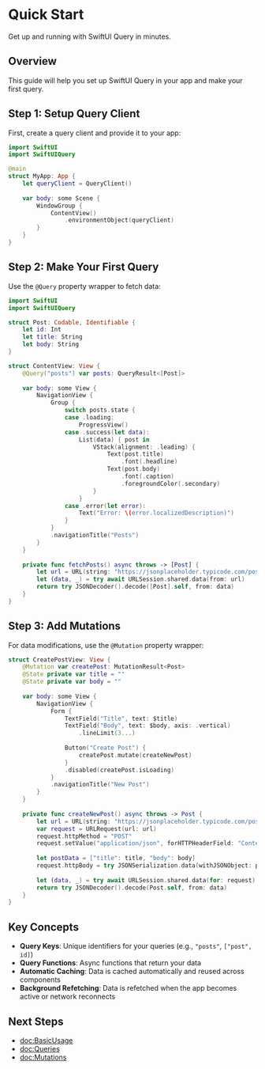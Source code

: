 # Quick Start

Get up and running with SwiftUI Query in minutes.

## Overview

This guide will help you set up SwiftUI Query in your app and make your first query.

## Step 1: Setup Query Client

First, create a query client and provide it to your app:

```swift
import SwiftUI
import SwiftUIQuery

@main
struct MyApp: App {
    let queryClient = QueryClient()
    
    var body: some Scene {
        WindowGroup {
            ContentView()
                .environmentObject(queryClient)
        }
    }
}
```

## Step 2: Make Your First Query

Use the `@Query` property wrapper to fetch data:

```swift
import SwiftUI
import SwiftUIQuery

struct Post: Codable, Identifiable {
    let id: Int
    let title: String
    let body: String
}

struct ContentView: View {
    @Query("posts") var posts: QueryResult<[Post]>
    
    var body: some View {
        NavigationView {
            Group {
                switch posts.state {
                case .loading:
                    ProgressView()
                case .success(let data):
                    List(data) { post in
                        VStack(alignment: .leading) {
                            Text(post.title)
                                .font(.headline)
                            Text(post.body)
                                .font(.caption)
                                .foregroundColor(.secondary)
                        }
                    }
                case .error(let error):
                    Text("Error: \(error.localizedDescription)")
                }
            }
            .navigationTitle("Posts")
        }
    }
    
    private func fetchPosts() async throws -> [Post] {
        let url = URL(string: "https://jsonplaceholder.typicode.com/posts")!
        let (data, _) = try await URLSession.shared.data(from: url)
        return try JSONDecoder().decode([Post].self, from: data)
    }
}
```

## Step 3: Add Mutations

For data modifications, use the `@Mutation` property wrapper:

```swift
struct CreatePostView: View {
    @Mutation var createPost: MutationResult<Post>
    @State private var title = ""
    @State private var body = ""
    
    var body: some View {
        NavigationView {
            Form {
                TextField("Title", text: $title)
                TextField("Body", text: $body, axis: .vertical)
                    .lineLimit(3...)
                
                Button("Create Post") {
                    createPost.mutate(createNewPost)
                }
                .disabled(createPost.isLoading)
            }
            .navigationTitle("New Post")
        }
    }
    
    private func createNewPost() async throws -> Post {
        let url = URL(string: "https://jsonplaceholder.typicode.com/posts")!
        var request = URLRequest(url: url)
        request.httpMethod = "POST"
        request.setValue("application/json", forHTTPHeaderField: "Content-Type")
        
        let postData = ["title": title, "body": body]
        request.httpBody = try JSONSerialization.data(withJSONObject: postData)
        
        let (data, _) = try await URLSession.shared.data(for: request)
        return try JSONDecoder().decode(Post.self, from: data)
    }
}
```

## Key Concepts

- **Query Keys**: Unique identifiers for your queries (e.g., `"posts"`, `["post", id]`)
- **Query Functions**: Async functions that return your data
- **Automatic Caching**: Data is cached automatically and reused across components
- **Background Refetching**: Data is refetched when the app becomes active or network reconnects

## Next Steps

- <doc:BasicUsage>
- <doc:Queries>
- <doc:Mutations>